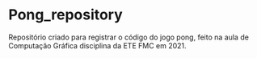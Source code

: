 # Pong_repository
Repositório criado para registrar o código do jogo pong, feito na aula de Computação Gráfica disciplina da ETE FMC em 2021.
